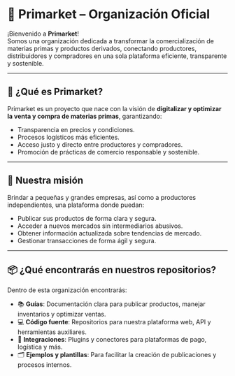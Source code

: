 # 🛒 Primarket – Organización Oficial

¡Bienvenido a **Primarket**!  
Somos una organización dedicada a transformar la comercialización de materias primas y productos derivados, conectando productores, distribuidores y compradores en una sola plataforma eficiente, transparente y sostenible.

---

## 🚀 ¿Qué es Primarket?

Primarket es un proyecto que nace con la visión de **digitalizar y optimizar la venta y compra de materias primas**, garantizando:
- Transparencia en precios y condiciones.
- Procesos logísticos más eficientes.
- Acceso justo y directo entre productores y compradores.
- Promoción de prácticas de comercio responsable y sostenible.

---

## 🎯 Nuestra misión

Brindar a pequeñas y grandes empresas, así como a productores independientes, una plataforma donde puedan:
- Publicar sus productos de forma clara y segura.
- Acceder a nuevos mercados sin intermediarios abusivos.
- Obtener información actualizada sobre tendencias de mercado.
- Gestionar transacciones de forma ágil y segura.

---

## 📦 ¿Qué encontrarás en nuestros repositorios?

Dentro de esta organización encontrarás:
- 📚 **Guías**: Documentación clara para publicar productos, manejar inventarios y optimizar ventas.
- 💻 **Código fuente**: Repositorios para nuestra plataforma web, API y herramientas auxiliares.
- 🔗 **Integraciones**: Plugins y conectores para plataformas de pago, logística y más.
- 🗂️ **Ejemplos y plantillas**: Para facilitar la creación de publicaciones y procesos internos.



